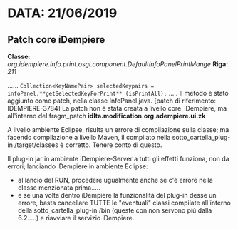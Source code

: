 # DATA: 21/06/2019

## Patch core iDempiere

**Classe:** *org.idempiere.info.print.osgi.component.DefaultInfoPanelPrintMange*
**Riga:** *211*

......
`Collection<KeyNamePair> selectedKeypairs = infoPanel.**getSelectedKeyForPrint** (isPrintAll);`
.....
Il metodo è stato aggiunto come patch, nella classe InfoPanel.java. 
[patch di riferimento: IDEMPIERE-3784]
La patch non è stata creata a livello core_iDempiere, ma all'interno del fragm_patch **idIta.modification.org.adempiere.ui.zk** 

A livello ambiente Eclipse, risulta un errore di compilazione sulla classe; ma facendo compilazione a livello Maven, il compilato nella sotto_cartella_plug-in /target/classes è corretto. Tenere conto di questo. 

Il plug-in jar in ambiente iDempiere-Server a tutti gli effetti funziona, non da errori;  lanciando iDempiere in ambiente Eclipse:

-  al lancio del RUN, procedere ugualmente anche se c'è errore nella classe menzionata prima..... 
- e se una volta dentro iDempiere la funzionalità del plug-in desse un errore, basta cancellare TUTTE le "eventuali" classi compilate all'interno della sotto_cartella_plug-in /bin (queste con non servono più dalla 6.2.....) e riavviare il servizio iDempiere.